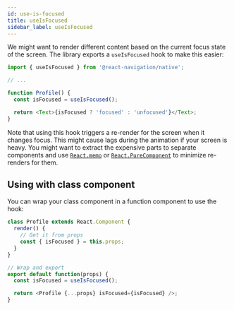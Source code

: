 ```yaml
---
id: use-is-focused
title: useIsFocused
sidebar_label: useIsFocused
---
```


We might want to render different content based on the current focus state of the screen. The library exports a `useIsFocused` hook to make this easier:

<samp id="use-is-focused"></samp>

```js
import { useIsFocused } from '@react-navigation/native';

// ...

function Profile() {
  const isFocused = useIsFocused();

  return <Text>{isFocused ? 'focused' : 'unfocused'}</Text>;
}
```

Note that using this hook triggers a re-render for the screen when it changes focus. This might cause lags during the animation if your screen is heavy. You might want to extract the expensive parts to separate components and use [`React.memo`](https://reactjs.org/docs/react-api.html#reactmemo) or [`React.PureComponent`](https://reactjs.org/docs/react-api.html#reactpurecomponent) to minimize re-renders for them.

## Using with class component

You can wrap your class component in a function component to use the hook:

```js
class Profile extends React.Component {
  render() {
    // Get it from props
    const { isFocused } = this.props;
  }
}

// Wrap and export
export default function(props) {
  const isFocused = useIsFocused();

  return <Profile {...props} isFocused={isFocused} />;
}
```
